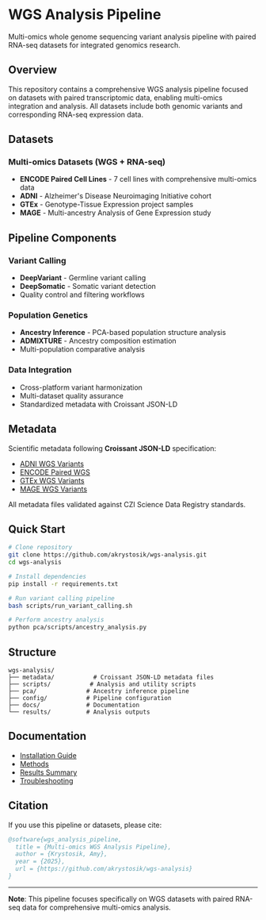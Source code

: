 # WGS Analysis Pipeline

Multi-omics whole genome sequencing variant analysis pipeline with paired RNA-seq datasets for integrated genomics research.

## Overview

This repository contains a comprehensive WGS analysis pipeline focused on datasets with paired transcriptomic data, enabling multi-omics integration and analysis. All datasets include both genomic variants and corresponding RNA-seq expression data.

## Datasets

### Multi-omics Datasets (WGS + RNA-seq)
- **ENCODE Paired Cell Lines** - 7 cell lines with comprehensive multi-omics data
- **ADNI** - Alzheimer's Disease Neuroimaging Initiative cohort  
- **GTEx** - Genotype-Tissue Expression project samples
- **MAGE** - Multi-ancestry Analysis of Gene Expression study

## Pipeline Components

### Variant Calling
- **DeepVariant** - Germline variant calling
- **DeepSomatic** - Somatic variant detection  
- Quality control and filtering workflows

### Population Genetics
- **Ancestry Inference** - PCA-based population structure analysis
- **ADMIXTURE** - Ancestry composition estimation
- Multi-population comparative analysis

### Data Integration
- Cross-platform variant harmonization
- Multi-dataset quality assurance
- Standardized metadata with Croissant JSON-LD

## Metadata

Scientific metadata following **Croissant JSON-LD** specification:
- [ADNI WGS Variants](metadata/adni_wgs_variants.jsonld)
- [ENCODE Paired WGS](metadata/encode_paired_wgs_variants.jsonld) 
- [GTEx WGS Variants](metadata/gtex_wgs_variants.jsonld)
- [MAGE WGS Variants](metadata/mage_wgs_variants.jsonld)

All metadata files validated against CZI Science Data Registry standards.

## Quick Start

```bash
# Clone repository
git clone https://github.com/akrystosik/wgs-analysis.git
cd wgs-analysis

# Install dependencies
pip install -r requirements.txt

# Run variant calling pipeline
bash scripts/run_variant_calling.sh

# Perform ancestry analysis
python pca/scripts/ancestry_analysis.py
```

## Structure

```
wgs-analysis/
├── metadata/           # Croissant JSON-LD metadata files
├── scripts/           # Analysis and utility scripts  
├── pca/              # Ancestry inference pipeline
├── config/           # Pipeline configuration
├── docs/             # Documentation
└── results/          # Analysis outputs
```

## Documentation

- [Installation Guide](docs/INSTALLATION.md)
- [Methods](docs/ENCODE_WGS_METHODS_FINAL.md)
- [Results Summary](docs/RESULTS_SUMMARY.md)
- [Troubleshooting](docs/TROUBLESHOOTING.md)

## Citation

If you use this pipeline or datasets, please cite:

```bibtex
@software{wgs_analysis_pipeline,
  title = {Multi-omics WGS Analysis Pipeline},
  author = {Krystosik, Amy},
  year = {2025},
  url = {https://github.com/akrystosik/wgs-analysis}
}
```
---
**Note**: This pipeline focuses specifically on WGS datasets with paired RNA-seq data for comprehensive multi-omics analysis.
